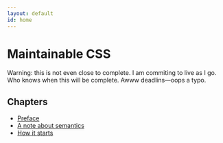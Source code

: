 ```yaml
---
layout: default
id: home
---
```


# Maintainable CSS

Warning: this is not even close to complete. I am commiting to live as I go. Who knows when this will be complete. Awww deadlins&mdash;oops a typo.

## Chapters

- [Preface](/chapters/1/)
- [A note about semantics](/chapters/2/)
- [How it starts](/chapters/3/)